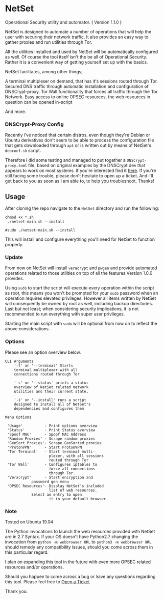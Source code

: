 # NetSet
Operational Security utility and automator. ( Version 1.1.0 )


NetSet is designed to automate a number of operations that will help the user with securing their
network traffic. It also provides an easy way to gather proxies and run utilities through Tor.

All the utilities installed and used by NetSet will be automatically configured as well. Of course
the tool itself isn't the be all of Operational Security. Rather it is a convenient way of getting yourself
set up with the basics.

NetSet facilitates, among other things; 

A terminal multiplexer on demand, that has it's sessions routed through Tor.
Secured DNS traffic through automatic installation and configuration of DNSCrypt-proxy.
Tor Wall functionality that forces all traffic through the Tor Network.
Easy access to online OPSEC resources, the web resources in question can be opened in-script

And more.

### DNSCrypt-Proxy Config

Recently i've noticed that certain distros, even though they're Debian or Ubuntu derivatives don't seem to be able to
process the configuration file that gets downloaded through `apt` or is written out by means of NetSet's `debconf.sh`
script.

Therefore i did some testing and managed to put together a `DNSCrypt-proxy.toml` file, based on original examples by
the DNSCrypt dev that appears to work on most systems. If you're interested find it [here](https://gist.github.com/NullArray/28958795b16f8eda7a5b0a69f8ce57fe). If you're still facing some trouble, please don't hesitate to open up a ticket. And i'll get back to you as soon as i am able to, to help you troubleshoot. Thanks!  


## Usage

After cloning the repo navigate to the `NetSet` directory and run the following:
```
chmod +x *.sh
 ./netset-main.sh --install

#sudo ./netset-main.sh --install
```
This will install and configure everything you'll need for NetSet to function properly. 

### Update

From now on NetSet will install `veracrypt` and `pwgen` and provide automated operations related to those utilities on top of all the
features Version 1.0.0 provides.

Using `sudo` to start the script will execute every operation within the script as root, this means you won't be prompted for your `sudo` password when an operation requires elevated privileges. However all items written by NetSet will consequently be owned by root as well, including backup directories. Last but not least; when considering security implications, it is not recommended to run everything with super user privileges.

Starting the main script with `sudo` will be optional from now on to reflect the above considerations.

### Options

Please see an option overview below.
```
CLI Arguments                            
    '-t' or '--terminal' Starts         
    terminal multiplexer with all       
    connections routed through Tor        
										 
    '-s' or '--status' prints a status   
    overview of NetSet related network   
    utilities and their current state.

    '-i' or '--install' runs a script
    designed to install all of NetSet's
    dependencies and configures them

Menu Options

 'Usage'          - Print options overview
 'Status'         - Print Status overview
 'Spoof MAC'      - Spoof MAC Address
 'Random Proxies' - Scrape random proxies
 'GeoSort Proxies'- Scrape GeoSorted proxies
 'ProtonVPN'      - Start ProtonVPN
 'Tor Terminal'   - Start terminal multi-
                    plexer, with all sessions
                    routed through Tor
 'Tor Wall'       - Configures iptables to
                    force all connections
                    through Tor.
 'Veracrypt'      - Start encryption and
 		    password gen menu	
 'OPSEC Resources'- Display NetSet's included
                    list of web resources.
  		    Select an entry to open
                    it in your default browser
```

### Note
Tested on Ubuntu 19.04

The Python invocations to launch the web resources provided with NetSet are in 2.7 Syntax. If your OS doesn't 
have Python2.7 changing the invocation from `python -m webbrowser URL` to `python3 -m webbrowser URL` should 
remedy any compatibility issues, should you come across them in this particular regard. 

I plan on expanding this tool in the future with even more OPSEC related resources and/or operations.

Should you happen to come across a bug or have any questions regarding this tool.
Please feel free to [Open a Ticket](https://github.com/NullArray/NetSet/issues)

Thank you.


